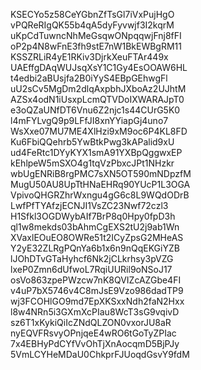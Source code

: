 KSECYo5z58CeYGbnZfTsGl7iVxPujHgO
vPQReRIgQK55b4qA5dyFyvwjf3I2kqrM
uKpCdTuwncNhMeGsqwONpqqwjFnj8fFI
oP2p4N8wFnE3fh9stE7nW1BkEWBgRM11
KSSZRLiR4yE1RKiv3DjrkXeuFTAr449x
UAEffgDAqWUJsqXsY1C1Gy4EsOOAW6HL
t4edbi2aBUsjfa2B0iYyS4EBpGEhwgFl
uU2sCv5MgDm2dlqAxpbhJXboAz2UJhtM
AZSx4odN1iUsxpLcmQTVDoIXWARAJpT0
e3oQZaUNfDT6Vnu6Z2njc1s44CUrG5K0
l4mFYLvgQ9p9LFfJI8xnYYiapGj4uno7
WsXxe07MU7ME4XlHzi9xM9oc6P4KL8FD
Ku6FbiQQehrb5YwBtkPwg3kAPalid9xU
ud4FeRtc1DYyKYX1smA91YXBpQggwxEP
kEhlpeW5mSXO4g1tqVzPbxcJPt1NHzkr
wbUgENRiB8rgPMC7sXN5OT590mNDpzfM
MugU50AU8UpTtHNaEHRq90YUcP1L3OGA
VpivoQHGRZhrWxngu4gG6c8L9WQdODrB
LwfPfTYAfzjECNJI1VsZC23Nwf72czl3
H1Sfkl3OGDWybAIf7BrP8q0Hpy0fpD3h
ql1w8mekds03bAhmCgEXS2tU2j9ab1Wn
XVaxlEOuEO8OWRe51t2ICyZpsG2MHeAS
Y2yE32ZLRgPQnYa6b1x6n9nQqEKGiYZB
lJOhDTvGTaHyhcf6Nk2jCLkrhsy3pVZG
lxeP0Zmn6dUfwoL7RqiUURil9oNSoJ17
osVo863zpePWzcw7nK8QVIZcAZGbe4FI
v4uP7bX5746v4C8mJsE9Vzo986dadTP9
wj3FCOHlGO9md7EpXKSxxNdh2faN2Hxx
l8w4NRn5i3GXmXcPIau8WcT3sG9vqivD
sz6T1xKykiQiIcZNdQLZON0vxorJU8aR
nyEQVFRsvyOPnjqeE4wRO6tGoTyZPIac
7x4EBHyPdCYfVvOhTjXnAocqmD5BjPJy
5VmLCYHeMDaU0ChkprFJUoqdGsvY9fdM
